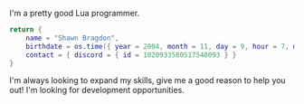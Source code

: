 I'm a pretty good Lua programmer.

```lua
return {
    name = "Shawn Bragdon",
    birthdate = os.time({ year = 2004, month = 11, day = 9, hour = 7, min = 46 }),
    contact = { discord = { id = 1020933580517548093 } } 
}
```

I'm always looking to expand my skills, give me a good reason to help you out! I'm looking for development opportunities.